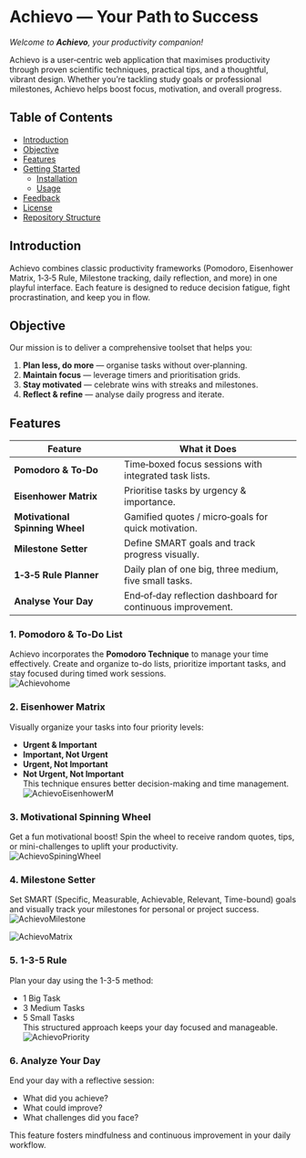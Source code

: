 #  Achievo — Your Path to Success
*Welcome to **Achievo**, your productivity companion!*

Achievo is a user‑centric web application that maximises productivity through proven scientific techniques, practical tips, and a thoughtful, vibrant design. Whether you’re tackling study goals or professional milestones, Achievo helps boost focus, motivation, and overall progress.



##  Table of Contents
- [Introduction](#introduction)
- [Objective](#objective)
- [Features](#features)
- [Getting Started](#getting-started)  
  - [Installation](#installation)  
  - [Usage](#usage)
- [Feedback](#feedback)
- [License](#license)
- [Repository Structure](#repository-structure)



##  Introduction
Achievo combines classic productivity frameworks (Pomodoro, Eisenhower Matrix, 1‑3‑5 Rule, Milestone tracking, daily reflection, and more) in one playful interface. Each feature is designed to reduce decision fatigue, fight procrastination, and keep you in flow.



##  Objective
Our mission is to deliver a comprehensive toolset that helps you:

1. **Plan less, do more** — organise tasks without over‑planning.  
2. **Maintain focus** — leverage timers and prioritisation grids.  
3. **Stay motivated** — celebrate wins with streaks and milestones.  
4. **Reflect & refine** — analyse daily progress and iterate.



##  Features
| Feature | What it Does |
|---------|--------------|
| **Pomodoro & To‑Do** | Time‑boxed focus sessions with integrated task lists. |
| **Eisenhower Matrix** | Prioritise tasks by urgency & importance. |
| **Motivational Spinning Wheel** | Gamified quotes / micro‑goals for quick motivation. |
| **Milestone Setter** | Define SMART goals and track progress visually. |
| **1‑3‑5 Rule Planner** | Daily plan of one big, three medium, five small tasks. |
| **Analyse Your Day** | End‑of‑day reflection dashboard for continuous improvement. |


### 1.  Pomodoro & To-Do List
Achievo incorporates the **Pomodoro Technique** to manage your time effectively. Create and organize to-do lists, prioritize important tasks, and stay focused during timed work sessions.  
![Achievohome](https://github.com/user-attachments/assets/eb614125-2d0b-48a9-9673-61e1c1fdc1f3)




### 2. Eisenhower Matrix
Visually organize your tasks into four priority levels:
- **Urgent & Important**
- **Important, Not Urgent**
- **Urgent, Not Important**
- **Not Urgent, Not Important**  
This technique ensures better decision-making and time management.  
![AchievoEisenhowerM](https://github.com/user-attachments/assets/e7d329ea-619b-4523-95c8-83358b02c79b)



### 3.  Motivational Spinning Wheel
Get a fun motivational boost! Spin the wheel to receive random quotes, tips, or mini-challenges to uplift your productivity.  
![AchievoSpiningWheel](https://github.com/user-attachments/assets/878a5743-b5fb-4eb7-adb0-85c7b957f342)




### 4. Milestone Setter
Set SMART (Specific, Measurable, Achievable, Relevant, Time-bound) goals and visually track your milestones for personal or project success.  
![AchievoMilestone](https://github.com/user-attachments/assets/ece355a2-b26b-4e46-bbae-7cf62ee0b093)

![AchievoMatrix](https://github.com/user-attachments/assets/859d7fb3-b0c3-4a41-87ba-bb9ace4bfd72)



### 5. 1-3-5 Rule
Plan your day using the 1-3-5 method:  
- 1 Big Task  
- 3 Medium Tasks  
- 5 Small Tasks  
This structured approach keeps your day focused and manageable.  
![AchievoPriority](https://github.com/user-attachments/assets/3c76854f-5a4e-409d-a7c0-f5f90ec014a5)



### 6. Analyze Your Day
End your day with a reflective session:  
- What did you achieve?
- What could improve?
- What challenges did you face?

This feature fosters mindfulness and continuous improvement in your daily workflow.



